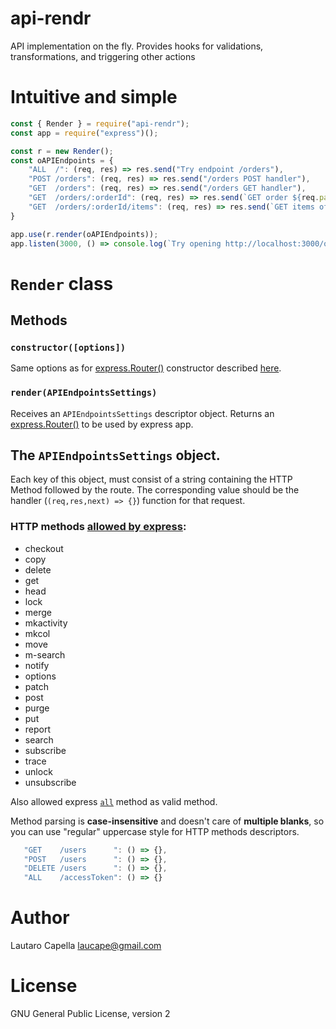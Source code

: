 # api-rendr

API implementation on the fly. Provides hooks for validations, transformations, and triggering other actions

# Intuitive and simple

```javascript
const { Render } = require("api-rendr");
const app = require("express")();

const r = new Render();
const oAPIEndpoints = {
    "ALL  /": (req, res) => res.send("Try endpoint /orders"),
    "POST /orders": (req, res) => res.send("/orders POST handler"),
    "GET  /orders": (req, res) => res.send("/orders GET handler"),
    "GET  /orders/:orderId": (req, res) => res.send(`GET order ${req.params.orderId}`),
    "GET  /orders/:orderId/items": (req, res) => res.send(`GET items of order ${req.params.orderId}`)
}

app.use(r.render(oAPIEndpoints));
app.listen(3000, () => console.log(`Try opening http://localhost:3000/orders`));
```

# `Render` class

## Methods

### `constructor([options])`

Same options as for [express.Router()](https://expressjs.com/es/4x/api.html#router) constructor described [here](https://expressjs.com/es/4x/api.html#express.router).

### `render(APIEndpointsSettings)`

Receives an `APIEndpointsSettings` descriptor object. Returns an [express.Router()](https://expressjs.com/es/4x/api.html#router) to be used by express app.

## The `APIEndpointsSettings` object.

Each key of this object, must consist of a string containing the HTTP Method followed by the route. The corresponding value should be the handler (`(req,res,next) => {}`) function for that request.

### HTTP methods [allowed by express](https://expressjs.com/es/4x/api.html#routing-methods):

 + checkout
 + copy
 + delete
 + get
 + head
 + lock
 + merge
 + mkactivity
 + mkcol
 + move
 + m-search
 + notify
 + options
 + patch
 + post
 + purge
 + put
 + report
 + search
 + subscribe
 + trace
 + unlock
 + unsubscribe

 Also allowed express [`all`](https://expressjs.com/es/4x/api.html#router.all) method as valid method.

 Method parsing is **case-insensitive** and doesn't care of **multiple blanks**, so you can use "regular" uppercase style for HTTP methods descriptors.
 
 ```javascript
    "GET    /users      ": () => {},
    "POST   /users      ": () => {},
    "DELETE /users      ": () => {},
    "ALL    /accessToken": () => {}
 ```

# Author

Lautaro Capella <laucape@gmail.com>

# License 

GNU General Public License, version 2
